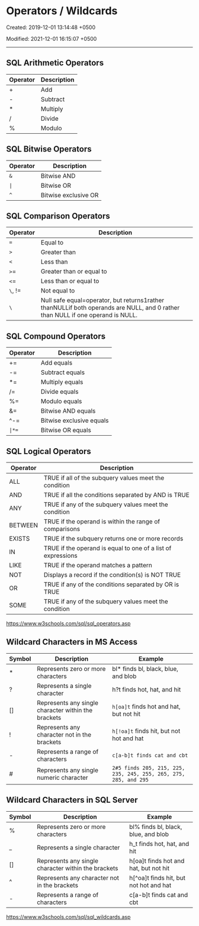 # Operators / Wildcards

Created: 2019-12-01 13:14:48 +0500

Modified: 2021-12-01 16:15:07 +0500

---

## SQL Arithmetic Operators

| **Operator** | **Description** |
|--------------|-----------------|
| +           | Add             |
| -          | Subtract        |
| *           | Multiply        |
| /            | Divide          |
| %           | Modulo          |

## SQL Bitwise Operators

| **Operator** | **Description**      |
|--------------|----------------------|
| `&`            | Bitwise AND          |
| `\|`           | Bitwise OR           |
| `^`           | Bitwise exclusive OR |

## SQL Comparison Operators

| **Operator** | **Description** |
|---|---|
| `=` | Equal to |
| `>` | Greater than |
| `<` | Less than |
| `>`= | Greater than or equal to |
| `<`= | Less than or equal to |
| `\`, != | Not equal to |
| `\` | Null safe equal=operator, but returns1rather thanNULLif both operands are NULL, and 0 rather than NULL if one operand is NULL. |

## SQL Compound Operators

| **Operator** | **Description**          |
|--------------|--------------------------|
| +=           | Add equals               |
| -=           | Subtract equals          |
| *=          | Multiply equals          |
| /=           | Divide equals            |
| %=           | Modulo equals            |
| &=           | Bitwise AND equals       |
| ^-=         | Bitwise exclusive equals |
| `\|*=`        | Bitwise OR equals        |

## SQL Logical Operators

| **Operator** | **Description**                                              |
|--------------|----------------------------------------------------------|
| ALL          | TRUE if all of the subquery values meet the condition        |
| AND          | TRUE if all the conditions separated by AND is TRUE          |
| ANY          | TRUE if any of the subquery values meet the condition        |
| BETWEEN      | TRUE if the operand is within the range of comparisons       |
| EXISTS       | TRUE if the subquery returns one or more records             |
| IN           | TRUE if the operand is equal to one of a list of expressions |
| LIKE         | TRUE if the operand matches a pattern                        |
| NOT          | Displays a record if the condition(s) is NOT TRUE            |
| OR           | TRUE if any of the conditions separated by OR is TRUE        |
| SOME         | TRUE if any of the subquery values meet the condition        |

<https://www.w3schools.com/sql/sql_operators.asp>

## Wildcard Characters in MS Access

| **Symbol** | **Description**                                     | **Example**                                                    |
|---------|------------------------------|---------------------------------|
| *         | Represents zero or more characters                  | bl* finds bl, black, blue, and blob                           |
| ?          | Represents a single character                       | h?t finds hot, hat, and hit                                    |
| []       | Represents any single character within the brackets | `h[oa]t` finds hot and hat, but not hit                        |
| !          | Represents any character not in the brackets        | `h[!oa]t` finds hit, but not hot and hat                       |
| -        | Represents a range of characters                    | `c[a-b]t finds cat and cbt`                                    |
| #         | Represents any single numeric character             | `2#5 finds 205, 215, 225, 235, 245, 255, 265, 275, 285, and 295` |

## Wildcard Characters in SQL Server

| **Symbol** | **Description**                                     | **Example**                               |
|---------|-------------------------------------|--------------------------|
| %         | Represents zero or more characters                  | bl% finds bl, black, blue, and blob       |
| _         | Represents a single character                       | h_t finds hot, hat, and hit               |
| []       | Represents any single character within the brackets | h[oa]t finds hot and hat, but not hit   |
| ^         | Represents any character not in the brackets        | h[^oa]t finds hit, but not hot and hat |
| -        | Represents a range of characters                    | c[a-b]t finds cat and cbt               |

<https://www.w3schools.com/sql/sql_wildcards.asp>
